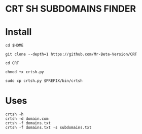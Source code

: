 # CRT SH SUBDOMAINS FINDER

# Install

```
cd $HOME

git clone --depth=1 https://github.com/Mr-Beta-Version/CRT

cd CRT

chmod +x crtsh.py

sudo cp crtsh.py $PREFIX/bin/crtsh

```

# Uses

```
crtsh -h
crtsh -d domain.com
crtsh -f domains.txt
crtsh -f domains.txt -s subdomains.txt

```
